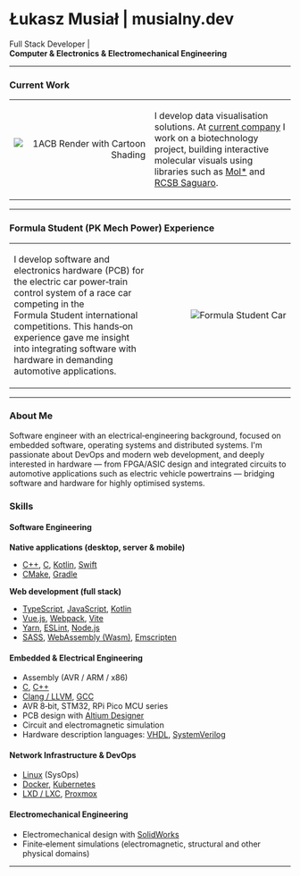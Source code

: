# Łukasz Musiał | musialny.dev

Full Stack Developer | **Computer & Electronics & Electromechanical Engineering**

---

### Current Work

<table>
  <tr>
    <td width="50%" style="text-align: right;">
      <img src="https://github.com/user-attachments/assets/09f6393e-a09b-4c17-860c-ad8f23161a27"
           alt="1ACB Render with Cartoon Shading"
           style="max-width: 100%;">
    </td>
    <td width="50%">
      <p>
        I develop data visualisation solutions. At <a href="https://github.com/blacklabel">current company</a> I work on a biotechnology project, building interactive molecular visuals using libraries such as <a href="https://molstar.org/">Mol*</a> and <a href="https://github.com/rcsb/rcsb-saguaro">RCSB Saguaro</a>.
      </p>
    </td>
  </tr>
</table>

---

### Formula Student (PK Mech Power) Experience

<table>
  <tr>
    <td width="50%">
      <p>
        I develop software and electronics hardware (PCB) for the electric car power‑train control system of a race car competing in the Formula Student international competitions. This hands‑on experience gave me insight into integrating software with hardware in demanding automotive applications.
      </p>
    </td>
    <td width="50%" style="text-align: right;">
      <img src="https://github.com/user-attachments/assets/d806113a-ebc2-4845-830e-e02578ac2521" alt="Formula Student Car" style="max-width: 100%;">
    </td>
  </tr>
</table>

---

### About Me

Software engineer with an electrical‑engineering background, focused on embedded software, operating systems and distributed systems. I'm passionate about DevOps and modern web development, and deeply interested in hardware — from FPGA/ASIC design and integrated circuits to automotive applications such as electric vehicle powertrains — bridging software and hardware for highly optimised systems.

### Skills

#### Software Engineering

**Native applications (desktop, server & mobile)**

- [C++](https://isocpp.org), [C](https://en.wikipedia.org/wiki/C_(programming_language)), [Kotlin](https://kotlinlang.org), [Swift](https://swift.org)
- [CMake](https://cmake.org), [Gradle](https://gradle.org)

**Web development (full stack)**

- [TypeScript](https://www.typescriptlang.org), [JavaScript](https://developer.mozilla.org/en-US/docs/Web/JavaScript), [Kotlin](https://kotlinlang.org)
- [Vue.js](https://vuejs.org), [Webpack](https://webpack.js.org), [Vite](https://vitejs.dev)
- [Yarn](https://yarnpkg.com), [ESLint](https://eslint.org), [Node.js](https://nodejs.org)
- [SASS](https://sass-lang.com), [WebAssembly (Wasm)](https://webassembly.org), [Emscripten](https://emscripten.org)

#### Embedded & Electrical Engineering

- Assembly (AVR / ARM / x86)
- [C](https://en.wikipedia.org/wiki/C_(programming_language)), [C++](https://isocpp.org)
- [Clang / LLVM](https://llvm.org), [GCC](https://gcc.gnu.org)
- AVR 8‑bit, STM32, RPi Pico MCU series
- PCB design with [Altium Designer](https://www.altium.com/altium-designer)
- Circuit and electromagnetic simulation
- Hardware description languages: [VHDL](https://en.wikipedia.org/wiki/VHDL), [SystemVerilog](https://en.wikipedia.org/wiki/SystemVerilog)

#### Network Infrastructure & DevOps

- [Linux](https://www.linux.org) (SysOps)
- [Docker](https://www.docker.com), [Kubernetes](https://kubernetes.io)
- [LXD / LXC](https://linuxcontainers.org), [Proxmox](https://www.proxmox.com)

#### Electromechanical Engineering

- Electromechanical design with [SolidWorks](https://www.solidworks.com)
- Finite‑element simulations (electromagnetic, structural and other physical domains)

---
